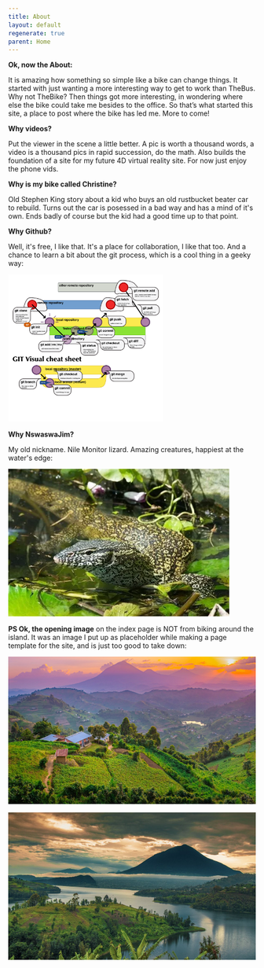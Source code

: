 ```yaml
---
title: About
layout: default
regenerate: true
parent: Home
---
```




**Ok, now the About:**  

It is amazing how something so simple like a bike can change things.  It started with just wanting a more interesting way to get to work than TheBus. Why not TheBike?  Then things got more interesting, in wondering where else the bike could take me besides to the office.  So that’s what started this site, a place to post where the bike has led me.  More to come!


**Why videos?**  

Put the viewer in the scene a little better.  A pic is worth a thousand words, a video is a thousand pics in rapid succession, do the math.  Also builds the foundation of a site for my future 4D virtual reality site.  For now just enjoy the phone vids.

**Why is my bike called Christine?** 

Old Stephen King story about a kid who buys an old rustbucket beater car to rebuild.  Turns out the car is posessed in a bad way and has a mind of it's own.  Ends badly of course but the kid had a good time up to that point.  


**Why Github?**  

Well, it's free, I like that.  It's a place for collaboration, I like that too.  And a chance to learn a bit about the git process, which is a cool thing in a geeky way:  

<p><img src="../images/gitprocess.png" height="300" title="git process" /><br /></p>



**Why NswaswaJim?**  

My old nickname.  Nile Monitor lizard.  Amazing creatures, happiest at the water's edge:  

<p><img src="../images/nswaswa1.webp" height="300" title="Nswaswa, Nile Monitor Lizard" /><br /></p>


**PS Ok, the opening image** on the index page is NOT from biking around the island.  It was an image I put up as placeholder while making a page template for the site, and is just too good to take down:</p>

<p><img src="../images/muhabura.jpg" height="300" title="Muhabura, the guide" /><br /></p>

<p><img src="../images/muhabura1.jpg" height="300" title="Muhabura, the guide, lakeview" /><br /></p>
